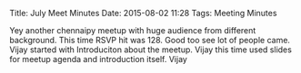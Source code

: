 Title: July Meet Minutes
Date: 2015-08-02 11:28
Tags: Meeting Minutes

Yey another chennaipy meetup with huge audience from different background. This time RSVP hit was 128. Good too see lot of people came.
Vijay started with Introduciton about the meetup. Vijay this time used slides for meetup agenda and introduction itself. Vijay 